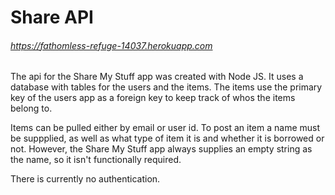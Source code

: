 # Share API
###### https://fathomless-refuge-14037.herokuapp.com

The api for the Share My Stuff app was created with Node JS. It uses a database with tables for the users and the items.
The items use the primary key of the users app as a foreign key to keep track of whos the items belong
to. 

Items can be pulled either by email or user id. To post an item a name must be suppplied, as well as what type of 
item it is and whether it is borrowed or not. However, the Share My Stuff app always supplies an empty string
as the name, so it isn't functionally required. 

There is currently no authentication. 